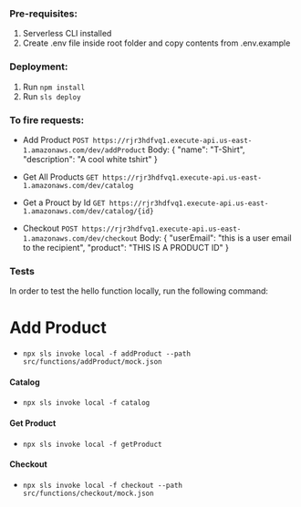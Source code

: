 ### Pre-requisites:

1. Serverless CLI installed
2. Create .env file inside root folder and copy contents from .env.example

### Deployment:

1. Run `npm install`
2. Run `sls deploy`

### To fire requests:

- Add Product
  `POST https://rjr3hdfvq1.execute-api.us-east-1.amazonaws.com/dev/addProduct`
  Body: {
  "name": "T-Shirt",
  "description": "A cool white tshirt"
  }

- Get All Products
  `GET https://rjr3hdfvq1.execute-api.us-east-1.amazonaws.com/dev/catalog`

- Get a Prouct by Id
  `GET https://rjr3hdfvq1.execute-api.us-east-1.amazonaws.com/dev/catalog/{id}`

- Checkout
  `POST https://rjr3hdfvq1.execute-api.us-east-1.amazonaws.com/dev/checkout`
  Body: {
  "userEmail": "this is a user email to the recipient",
  "product": "THIS IS A PRODUCT ID"
  }

### Tests

In order to test the hello function locally, run the following command:

# Add Product

- `npx sls invoke local -f addProduct --path src/functions/addProduct/mock.json`

#### Catalog

- `npx sls invoke local -f catalog`

#### Get Product

- `npx sls invoke local -f getProduct`

#### Checkout

- `npx sls invoke local -f checkout --path src/functions/checkout/mock.json`
